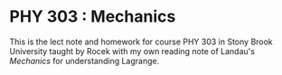 # PHY 303 : Mechanics

This is the lect note and homework for course PHY 303 in Stony Brook University taught by Rocek 
with my own reading note of Landau's _Mechanics_ for understanding Lagrange.
